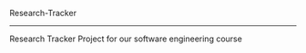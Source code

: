 Research-Tracker
***********************************
Research Tracker Project for our software engineering course
